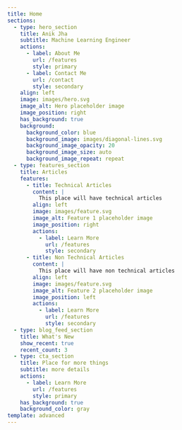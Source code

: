 ```yaml
---
title: Home
sections:
  - type: hero_section
    title: Anik Jha
    subtitle: Machine Learning Engineer
    actions:
      - label: About Me
        url: /features
        style: primary
      - label: Contact Me
        url: /contact
        style: secondary
    align: left
    image: images/hero.svg
    image_alt: Hero placeholder image
    image_position: right
    has_background: true
    background:
      background_color: blue
      background_image: images/diagonal-lines.svg
      background_image_opacity: 20
      background_image_size: auto
      background_image_repeat: repeat
  - type: features_section
    title: Articles
    features:
      - title: Technical Articles
        content: |
          This place will have technical articles
        align: left
        image: images/feature.svg
        image_alt: Feature 1 placeholder image
        image_position: right
        actions:
          - label: Learn More
            url: /features
            style: secondary
      - title: Non Technical Articles
        content: |
          This place will have non technical articles
        align: left
        image: images/feature.svg
        image_alt: Feature 2 placeholder image
        image_position: left
        actions:
          - label: Learn More
            url: /features
            style: secondary
  - type: blog_feed_section
    title: What's New
    show_recent: true
    recent_count: 3
  - type: cta_section
    title: Place for more things
    subtitle: more details
    actions:
      - label: Learn More
        url: /features
        style: primary
    has_background: true
    background_color: gray
template: advanced
---
```

